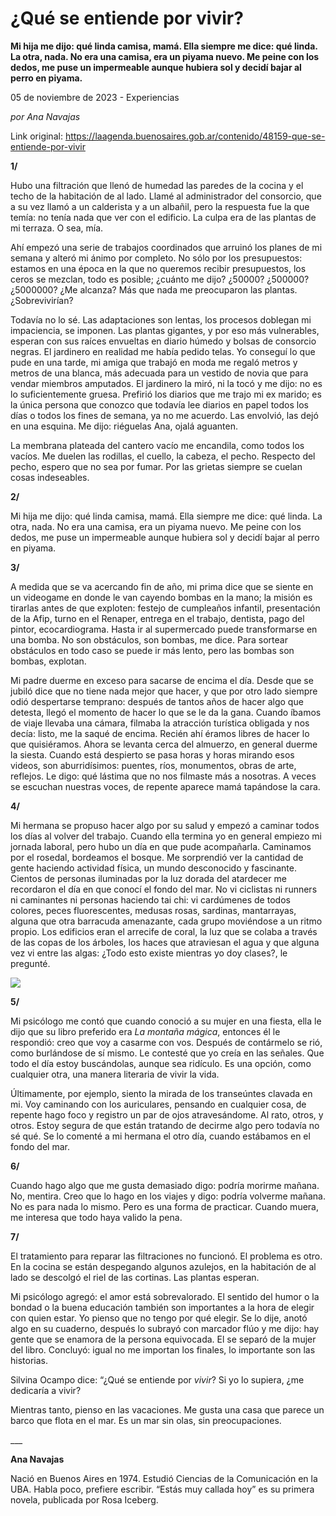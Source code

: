 # ¿Qué se entiende por vivir?

**Mi hija me dijo: qué linda camisa, mamá. Ella siempre me dice: qué linda. La otra, nada. No era una camisa, era un piyama nuevo. Me peine con los dedos, me puse un impermeable aunque hubiera sol y decidí bajar al perro en piyama.**

05 de noviembre de 2023 - Experiencias

_por Ana Navajas_

Link original: https://laagenda.buenosaires.gob.ar/contenido/48159-que-se-entiende-por-vivir



**1/**




Hubo una filtración que llenó de humedad las paredes de la cocina y el techo de la habitación de al lado. Llamé al administrador del consorcio, que a su vez llamó a un calderista y a un albañil, pero la respuesta fue la que temía: no tenía nada que ver con el edificio. La culpa era de las plantas de mi terraza. O sea, mía.




Ahí empezó una serie de trabajos coordinados que arruinó los planes de mi semana y alteró mi ánimo por completo. No sólo por los presupuestos: estamos en una época en la que no queremos recibir presupuestos, los ceros se mezclan, todo es posible; ¿cuánto me dijo? ¿50000? ¿500000? ¿5000000? ¿Me alcanza? Más que nada me preocuparon las plantas. ¿Sobrevivirían?




Todavía no lo sé. Las adaptaciones son lentas, los procesos doblegan mi impaciencia, se imponen. Las plantas gigantes, y por eso más vulnerables, esperan con sus raíces envueltas en diario húmedo y bolsas de consorcio negras. El jardinero en realidad me había pedido telas. Yo conseguí lo que pude en una tarde, mi amiga que trabajó en moda me regaló metros y metros de una blanca, más adecuada para un vestido de novia que para vendar miembros amputados. El jardinero la miró, ni la tocó y me dijo: no es lo suficientemente gruesa. Prefirió los diarios que me trajo mi ex marido; es la única persona que conozco que todavía lee diarios en papel todos los días o todos los fines de semana, ya no me acuerdo. Las envolvió, las dejó en una esquina. Me dijo: riéguelas Ana, ojalá aguanten.




La membrana plateada del cantero vacío me encandila, como todos los vacíos. Me duelen las rodillas, el cuello, la cabeza, el pecho. Respecto del pecho, espero que no sea por fumar. Por las grietas siempre se cuelan cosas indeseables.




**2/**




Mi hija me dijo: qué linda camisa, mamá. Ella siempre me dice: qué linda. La otra, nada. No era una camisa, era un piyama nuevo. Me peine con los dedos, me puse un impermeable aunque hubiera sol y decidí bajar al perro en piyama.




**3/**




A medida que se va acercando fin de año, mi prima dice que se siente en un videogame en donde le van cayendo bombas en la mano; la misión es tirarlas antes de que exploten: festejo de cumpleaños infantil, presentación de la Afip, turno en el Renaper, entrega en el trabajo, dentista, pago del pintor, ecocardiograma. Hasta ir al supermercado puede transformarse en una bomba. No son obstáculos, son bombas, me dice. Para sortear obstáculos en todo caso se puede ir más lento, pero las bombas son bombas, explotan.




Mi padre duerme en exceso para sacarse de encima el día. Desde que se jubiló dice que no tiene nada mejor que hacer, y que por otro lado siempre odió despertarse temprano: después de tantos años de hacer algo que detesta, llegó el momento de hacer lo que se le da la gana. Cuando íbamos de viaje llevaba una cámara, filmaba la atracción turística obligada y nos decía: listo, me la saqué de encima. Recién ahí éramos libres de hacer lo que quisiéramos. Ahora se levanta cerca del almuerzo, en general duerme la siesta. Cuando está despierto se pasa horas y horas mirando esos videos, son aburridísimos: puentes, ríos, monumentos, obras de arte, reflejos. Le digo: qué lástima que no nos filmaste más a nosotras. A veces se escuchan nuestras voces, de repente aparece mamá tapándose la cara.




**4/**




Mi hermana se propuso hacer algo por su salud y empezó a caminar todos los días al volver del trabajo. Cuando ella termina yo en general empiezo mi jornada laboral, pero hubo un día en que pude acompañarla. Caminamos por el rosedal, bordeamos el bosque. Me sorprendió ver la cantidad de gente haciendo actividad física, un mundo desconocido y fascinante. Cientos de personas iluminadas por la luz dorada del atardecer me recordaron el día en que conocí el fondo del mar. No vi ciclistas ni runners ni caminantes ni personas haciendo tai chi: vi cardúmenes de todos colores, peces fluorescentes, medusas rosas, sardinas, mantarrayas, alguna que otra barracuda amenazante, cada grupo moviéndose a un ritmo propio. Los edificios eran el arrecife de coral, la luz que se colaba a través de las copas de los árboles, los haces que atraviesan el agua y que alguna vez vi entre las algas: ¿Todo esto existe mientras yo doy clases?, le pregunté.




![](https://cdn.feater.me/files/images/2919552/cc915d40-e15f-405f-83a7-e23bfea12c4b.jpg)




**5/**




Mi psicólogo me contó que cuando conoció a su mujer en una fiesta, ella le dijo que su libro preferido era *La montaña mágica*, entonces él le respondió: creo que voy a casarme con vos. Después de contármelo se rió, como burlándose de sí mismo. Le contesté que yo creía en las señales. Que todo el día estoy buscándolas, aunque sea ridículo. Es una opción, como cualquier otra, una manera literaria de vivir la vida.




Últimamente, por ejemplo, siento la mirada de los transeúntes clavada en mi. Voy caminando con los auriculares, pensando en cualquier cosa, de repente hago foco y registro un par de ojos atravesándome. Al rato, otros, y otros. Estoy segura de que están tratando de decirme algo pero todavía no sé qué. Se lo comenté a mi hermana el otro día, cuando estábamos en el fondo del mar.




**6/**




Cuando hago algo que me gusta demasiado digo: podría morirme mañana. No, mentira. Creo que lo hago en los viajes y digo: podría volverme mañana. No es para nada lo mismo. Pero es una forma de practicar. Cuando muera, me interesa que todo haya valido la pena.




**7/**




El tratamiento para reparar las filtraciones no funcionó. El problema es otro. En la cocina se están despegando algunos azulejos, en la habitación de al lado se descolgó el riel de las cortinas. Las plantas esperan.




Mi psicólogo agregó: el amor está sobrevalorado. El sentido del humor o la bondad o la buena educación también son importantes a la hora de elegir con quien estar. Yo pienso que no tengo por qué elegir. Se lo dije, anotó algo en su cuaderno, después lo subrayó con marcador flúo y me dijo: hay gente que se enamora de la persona equivocada. El se separó de la mujer del libro. Concluyó: igual no me importan los finales, lo importante son las historias.




Silvina Ocampo dice: “¿Qué se entiende por *vivir*? Si yo lo supiera, ¿me dedicaría a vivir?




Mientras tanto, pienso en las vacaciones. Me gusta una casa que parece un barco que flota en el mar. Es un mar sin olas, sin preocupaciones.




\_\_\_




**Ana Navajas**




Nació en Buenos Aires en 1974. Estudió Ciencias de la Comunicación en la UBA. Habla poco, prefiere escribir. “Estás muy callada hoy” es su primera novela, publicada por Rosa Iceberg.




